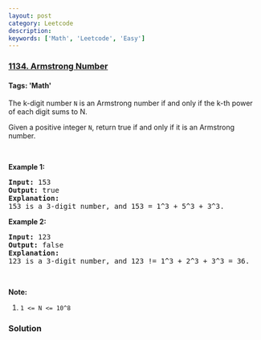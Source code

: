 ```yaml
---
layout: post
category: Leetcode
description: 
keywords: ['Math', 'Leetcode', 'Easy']
---
```

### [1134. Armstrong Number](https://leetcode.com/problems/armstrong-number)

#### Tags: 'Math'

<div class="content__u3I1 question-content__JfgR"><div><p>The k-digit number <code>N</code> is an Armstrong number if and only if the k-th power of each digit sums to N.</p>
<p>Given a positive integer <code>N</code>, return true if and only if it is an Armstrong number.</p>
<p> </p>
<p><strong>Example 1:</strong></p>
<pre><strong>Input: </strong><span id="example-input-1-1">153</span>
<strong>Output: </strong><span id="example-output-1">true</span>
<strong>Explanation: </strong>
153 is a 3-digit number, and 153 = 1^3 + 5^3 + 3^3.
</pre>
<p><strong>Example 2:</strong></p>
<pre><strong>Input: </strong><span id="example-input-2-1">123</span>
<strong>Output: </strong><span id="example-output-2">false</span>
<strong>Explanation: </strong>
123 is a 3-digit number, and 123 != 1^3 + 2^3 + 3^3 = 36.
</pre>
<p> </p>
<p><strong>Note:</strong></p>
<ol>
<li><code>1 &lt;= N &lt;= 10^8</code></li>
</ol>
</div></div>

### Solution
